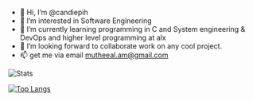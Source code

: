 - 👋 Hi, I’m @candiepih
- 👀 I’m interested in Software Engineering
- 🌱 I’m currently learning programming in C and System engineering & DevOps and higher level programming at alx
- 💞️ I’m looking forward to collaborate work on any cool project.
- 📫 get me via email mutheeal.am@gmail.com

![Stats](https://github-readme-stats.vercel.app/api?username=candiepih&show_icons=true&theme=outrun&hide=stars,issues&hide_border=true)

[![Top Langs](https://github-readme-stats.vercel.app/api/top-langs/?username=candiepih&layout=compact&hide_border=true)](https://github.com/candiepih/github-readme-stats)

<!---
candiepih/candiepih is a ✨ special ✨ repository because its `README.md` (this file) appears on your GitHub profile.
You can click the Preview link to take a look at your changes.
--->
